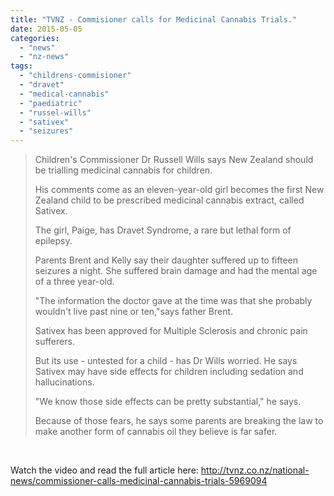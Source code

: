 ```yaml
---
title: "TVNZ - Commisioner calls for Medicinal Cannabis Trials."
date: 2015-05-05
categories: 
  - "news"
  - "nz-news"
tags: 
  - "childrens-commisioner"
  - "dravet"
  - "medical-cannabis"
  - "paediatric"
  - "russel-wills"
  - "sativex"
  - "seizures"
---
```


> Children's Commissioner Dr Russell Wills says New Zealand should be trialling medicinal cannabis for children.
> 
> His comments come as an eleven-year-old girl becomes the first New Zealand child to be prescribed medicinal cannabis extract, called Sativex.
> 
> The girl, Paige, has Dravet Syndrome, a rare but lethal form of epilepsy.
> 
> Parents Brent and Kelly say their daughter suffered up to fifteen seizures a night. She suffered brain damage and had the mental age of a three year-old.
> 
> "The information the doctor gave at the time was that she probably wouldn't live past nine or ten,"says father Brent.
> 
> Sativex has been approved for Multiple Sclerosis and chronic pain sufferers.
> 
> But its use - untested for a child - has Dr Wills worried. He says Sativex may have side effects for children including sedation and hallucinations.
> 
> "We know those side effects can be pretty substantial," he says.
> 
> Because of those fears, he says some parents are breaking the law to make another form of cannabis oil they believe is far safer.

 

Watch the video and read the full article here: http://tvnz.co.nz/national-news/commissioner-calls-medicinal-cannabis-trials-5969094
